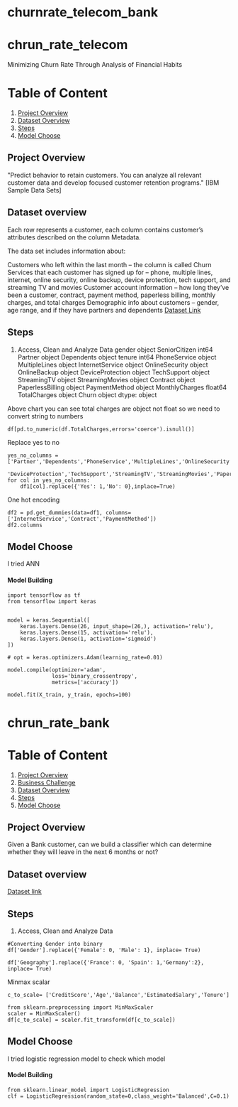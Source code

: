 # churnrate_telecom_bank

# chrun_rate_telecom

Minimizing Churn Rate Through Analysis of Financial Habits

# Table of Content
1. [Project Overview](#project)
2. [Dataset Overview](#dataset)
3. [Steps](#steps)
4. [Model Choose](#model)

<a name="project"></a>
## Project Overview

"Predict behavior to retain customers. You can analyze all relevant customer data and develop focused customer retention programs." [IBM Sample Data Sets]

<a name="dataset"></a>
## Dataset overview
Each row represents a customer, each column contains customer’s attributes described on the column Metadata.

The data set includes information about:

Customers who left within the last month – the column is called Churn
Services that each customer has signed up for – phone, multiple lines, internet, online security, online backup, device protection, tech support, and streaming TV and movies
Customer account information – how long they’ve been a customer, contract, payment method, paperless billing, monthly charges, and total charges
Demographic info about customers – gender, age range, and if they have partners and dependents
<a href='https://www.youtube.com/redirect?event=video_description&redir_token=QUFFLUhqbEh4OFcwTkpjSW8xZE90RnhzUWlKNE1PZDhXQXxBQ3Jtc0tuUjdoeHZGTW9sUWJvaHYxWjZpUmJ4cWdwUGJPQjJGQndIYzU5MUNRYnh0TmVCNExtWWQxODQxbEx1b0RDMUVVV0d5d3dQcDdGOWhsZjlScml1aTB5ZTVXYmRSUFBSREswMGRmRVFGV0FRNWdHeTFFbw&q=https%3A%2F%2Fwww.kaggle.com%2Fblastchar%2Ftelco-customer-churn'>Dataset Link</a>
<a name="steps"></a>
## Steps  
1. Access, Clean and Analyze Data
gender               object
SeniorCitizen         int64
Partner              object
Dependents           object
tenure                int64
PhoneService         object
MultipleLines        object
InternetService      object
OnlineSecurity       object
OnlineBackup         object
DeviceProtection     object
TechSupport          object
StreamingTV          object
StreamingMovies      object
Contract             object
PaperlessBilling     object
PaymentMethod        object
MonthlyCharges      float64
TotalCharges         object
Churn                object
dtype: object

Above chart you can see total charges are object not float
so we need to convert string to numbers
```
df[pd.to_numeric(df.TotalCharges,errors='coerce').isnull()]
```
Replace yes to no
```
yes_no_columns = ['Partner','Dependents','PhoneService','MultipleLines','OnlineSecurity','OnlineBackup',
                  'DeviceProtection','TechSupport','StreamingTV','StreamingMovies','PaperlessBilling','Churn']
for col in yes_no_columns:
    df1[col].replace({'Yes': 1,'No': 0},inplace=True)
```
 
One hot encoding
```
df2 = pd.get_dummies(data=df1, columns=['InternetService','Contract','PaymentMethod'])
df2.columns
```
<a name="model"></a>
## Model Choose

I tried ANN 
#### Model Building ####

```
import tensorflow as tf
from tensorflow import keras


model = keras.Sequential([
    keras.layers.Dense(26, input_shape=(26,), activation='relu'),
    keras.layers.Dense(15, activation='relu'),
    keras.layers.Dense(1, activation='sigmoid')
])

# opt = keras.optimizers.Adam(learning_rate=0.01)

model.compile(optimizer='adam',
              loss='binary_crossentropy',
              metrics=['accuracy'])

model.fit(X_train, y_train, epochs=100)
```


# chrun_rate_bank

# Table of Content
1. [Project Overview](#project1)
2. [Business Challenge](#Business_Challenge1)
3. [Dataset Overview](#dataset1)
4. [Steps](#steps1)
5. [Model Choose](#model1)

<a name="project1"></a>
## Project Overview

Given a Bank customer, can we build a classifier which can determine whether they will leave in the next 6 months or not?


## Dataset overview
<a href='https://www.kaggle.com/barelydedicated/bank-customer-churn-modeling
'>Dataset link</a>

<a name="steps1"></a>
## Steps  
1. Access, Clean and Analyze Data
```
#Converting Gender into binary
df['Gender'].replace({'Female': 0, 'Male': 1}, inplace= True)

df['Geography'].replace({'France': 0, 'Spain': 1,'Germany':2}, inplace= True)

```
Minmax scalar
```
c_to_scale= ['CreditScore','Age','Balance','EstimatedSalary','Tenure']

from sklearn.preprocessing import MinMaxScaler
scaler = MinMaxScaler()
df[c_to_scale] = scaler.fit_transform(df[c_to_scale])
```

<a name="model1"></a>
## Model Choose

I tried logistic regression model to check which model 
#### Model Building ####

```
from sklearn.linear_model import LogisticRegression
clf = LogisticRegression(random_state=0,class_weight='Balanced',C=0.1)
```


